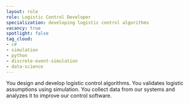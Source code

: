 ```yaml
---
layout: role
role: Logistic Control Developer
specialization: developing logistic control algorithms
vacancy: true
spotlight: false
tag_cloud:
- c#
- simulation
- python
- discrete-event-simulation
- data-science
---
```


You design and develop logistic control algorithms.
You validates logistic assumptions using simulation.
You collect data from our systems and analyzes it to improve our control software.